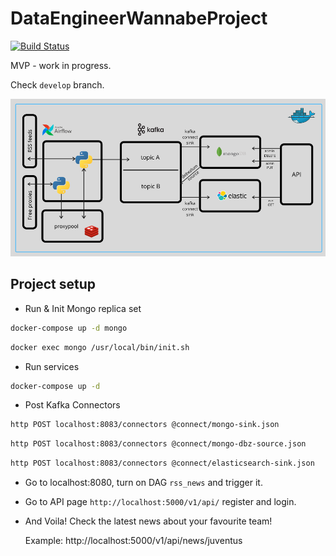 # DataEngineerWannabeProject
[![Build Status](https://travis-ci.org/damklis/DataEngineerWannabeProject.svg?branch=master)](https://travis-ci.org//damklis/DataEngineerWannabeProject)

MVP - work in progress.

Check `develop` branch.


![MVP Architecture](./images/mvp_architecture.png)

## Project setup

- Run & Init Mongo replica set

```sh
docker-compose up -d mongo
```

```sh
docker exec mongo /usr/local/bin/init.sh
```

- Run services

```sh
docker-compose up -d
```

- Post Kafka Connectors

```sh
http POST localhost:8083/connectors @connect/mongo-sink.json
```

```sh
http POST localhost:8083/connectors @connect/mongo-dbz-source.json
```

```sh
http POST localhost:8083/connectors @connect/elasticsearch-sink.json
```

- Go to localhost:8080, turn on DAG `rss_news` and trigger it.
- Go to API page `http://localhost:5000/v1/api/` register and login.
- And Voila! Check the latest news about your favourite team!

    Example:
    http://localhost:5000/v1/api/news/juventus
